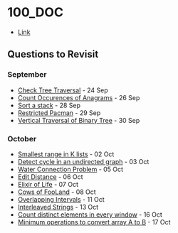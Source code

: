 # 100_DOC
* [Link](https://www.geeksforgeeks.org/100-days-of-code-with-gfg-get-committed-to-a-challenge/)

## Questions to Revisit

### September
* [Check Tree Traversal](https://practice.geeksforgeeks.org/problems/cb02d40f50b0113c47cd9036e5f340bb51b32289/1#) - 24 Sep
* [Count Occurences of Anagrams](https://practice.geeksforgeeks.org/problems/count-occurences-of-anagrams5839/1) - 26 Sep
* [Sort a stack](https://practice.geeksforgeeks.org/problems/sort-a-stack/1) - 28 Sep
* [Restricted Pacman](https://practice.geeksforgeeks.org/problems/2caf0501a39567d653197364a2b5c8a9f5943b7e/1) - 29 Sep
* [Vertical Traversal of Binary Tree](https://practice.geeksforgeeks.org/problems/print-a-binary-tree-in-vertical-order/1#) - 30 Sep

### October
* [Smallest range in K lists](https://practice.geeksforgeeks.org/problems/find-smallest-range-containing-elements-from-k-lists/1#) - 02 Oct
* [Detect cycle in an undirected graph](https://practice.geeksforgeeks.org/problems/detect-cycle-in-an-undirected-graph/1#) - 03 Oct
* [Water Connection Problem](https://practice.geeksforgeeks.org/problems/water-connection-problem5822/1#) - 05 Oct
* [Edit Distance](https://practice.geeksforgeeks.org/problems/edit-distance3702/1) - 06 Oct
* [Elixir of Life](https://practice.geeksforgeeks.org/problems/20290dc4188d384ae1f17d6a14bd2c95ea7012a8/1#) - 07 Oct
* [Cows of FooLand](https://practice.geeksforgeeks.org/problems/cows-of-fooland5818/1) - 08 Oct
* [Overlapping Intervals](https://practice.geeksforgeeks.org/problems/8a644e94faaa94968d8665ba9e0a80d1ae3e0a2d/1) - 11 Oct
* [Interleaved Strings](https://practice.geeksforgeeks.org/problems/interleaved-strings/1) - 13 Oct
* [Count distinct elements in every window](https://practice.geeksforgeeks.org/problems/count-distinct-elements-in-every-window/1) - 16 Oct
* [Minimum operations to convert array A to B](https://practice.geeksforgeeks.org/problems/minimum-insertions-to-make-two-arrays-equal/1) - 17 Oct
